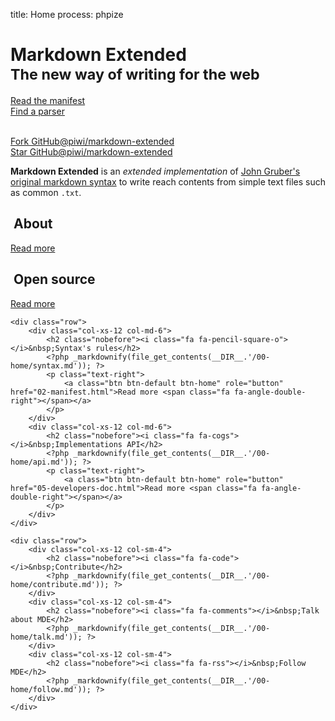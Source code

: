 title: Home
process: phpize

<div class="page-header blurb text-center">
  <h1>Markdown Extended<br><small>The new way of writing for the web</small></h1>
  <p>
  <a class="btn btn-default btn-lg" href="02-manifest.html">Read the manifest</a>
  <span class="hidden-xs">&nbsp;</span>
  <span class="visible-xs"><br></span>
  <a class="btn btn-default btn-lg" href="06-downloads.html">Find a parser</a>
  </p>
  <br>
<div class="row">
    <div class="col-xs-1 col-sm-3 col-md-4"></div>
    <div class="col-xs-5 col-sm-3 col-md-2 text-center">
        <a href="http://github.com/piwi/markdown-extended" class="github-button" data-type="fork" data-show-count="true"
        title="Markdown Extended forkers" id="github-frame-forkers">Fork GitHub@piwi/markdown-extended</a>
    </div>
    <div class="col-xs-5 col-sm-3 col-md-2 text-center">
        <a href="http://github.com/piwi/markdown-extended" class="github-button" data-type="watch" data-show-count="true" title="Markdown Extended watchers" id="github-frame-watchers">Star GitHub@piwi/markdown-extended</a>
    </div>
    <div class="col-xs-1 col-sm-3 col-md-4"></div>
</div>
</div>

<div class="jumbotron home">
<p>
    <strong>Markdown Extended</strong> is an <em>extended implementation</em> of <a href="http://daringfireball.net/projects/markdown/" title="See it online">John Gruber's original markdown syntax</a> to write reach contents from simple text files such as common <code>.txt</code>.
    <i class="fa fa-info-circle" id="plain-text-content"
        data-container="body" data-toggle="popover" data-placement="bottom" data-trigger="hover"
        data-title="Markdown Extended plain text version of this content"
        data-content="**Markdown Extended** is an *extended implementation* of [John Gruber's original markdown syntax](http://daringfireball.net/projects/markdown/ 'See it online') to write reach contents from simple text files such as common `.txt`."></i>
</p>
</div>

<div class="marketing">
    <div class="row">
        <div class="col-xs-12 col-md-6">
            <h2 class="nobefore"><i class="fa fa-quote-right"></i>&nbsp;About</h2>
            <?php _markdownify(file_get_contents(__DIR__.'/00-home/about.md')); ?>
            <p class="text-right">
                <a class="btn btn-default btn-home" role="button" href="01-about.html">Read more <span class="fa fa-angle-double-right"></span></a>
            </p>
        </div>
        <div class="col-xs-12 col-md-6">
            <h2 class="nobefore"><i class="fa fa-users"></i>&nbsp;Open source</h2>
            <?php _markdownify(file_get_contents(__DIR__.'/00-home/open-source.md')); ?>
            <p class="text-right">
                <a class="btn btn-default btn-home" role="button" href="06-downloads.html">Read more <span class="fa fa-angle-double-right"></span></a>
            </p>
        </div>
    </div>

    <div class="row">
        <div class="col-xs-12 col-md-6">
            <h2 class="nobefore"><i class="fa fa-pencil-square-o"></i>&nbsp;Syntax's rules</h2>
            <?php _markdownify(file_get_contents(__DIR__.'/00-home/syntax.md')); ?>
            <p class="text-right">
                <a class="btn btn-default btn-home" role="button" href="02-manifest.html">Read more <span class="fa fa-angle-double-right"></span></a>
            </p>
        </div>
        <div class="col-xs-12 col-md-6">
            <h2 class="nobefore"><i class="fa fa-cogs"></i>&nbsp;Implementations API</h2>
            <?php _markdownify(file_get_contents(__DIR__.'/00-home/api.md')); ?>
            <p class="text-right">
                <a class="btn btn-default btn-home" role="button" href="05-developers-doc.html">Read more <span class="fa fa-angle-double-right"></span></a>
            </p>
        </div>
    </div>

    <div class="row">
        <div class="col-xs-12 col-sm-4">
            <h2 class="nobefore"><i class="fa fa-code"></i>&nbsp;Contribute</h2>
            <?php _markdownify(file_get_contents(__DIR__.'/00-home/contribute.md')); ?>
        </div>
        <div class="col-xs-12 col-sm-4">
            <h2 class="nobefore"><i class="fa fa-comments"></i>&nbsp;Talk about MDE</h2>
            <?php _markdownify(file_get_contents(__DIR__.'/00-home/talk.md')); ?>
        </div>
        <div class="col-xs-12 col-sm-4">
            <h2 class="nobefore"><i class="fa fa-rss"></i>&nbsp;Follow MDE</h2>
            <?php _markdownify(file_get_contents(__DIR__.'/00-home/follow.md')); ?>
        </div>
    </div>

</div>

<br class="clearfix">
<!--
<div class="well">
    <p>This project is maintained by <a href="https://github.com/pierowbmstr" title="github.com/pierowbmstr">@pierowbmstr</a>.</p>
</div>
-->